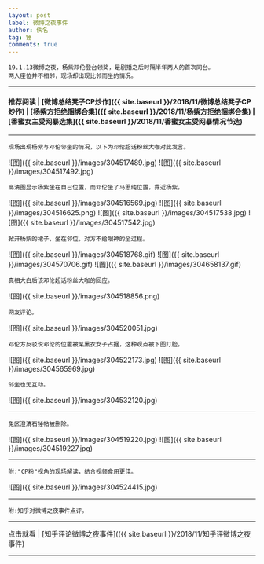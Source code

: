 ```yaml
---
layout: post
label: 微博之夜事件
author: 佚名
tag: 锤
comments: true
---
```


    19.1.13微博之夜，杨紫邓伦登台领奖，是剧播之后时隔半年两人的首次同台。
    两人座位并不相邻，现场却出现比邻而坐的情况。

---
#### 推荐阅读 | [微博总结凳子CP炒作]({{ site.baseurl }}/2018/11/微博总结凳子CP炒作) |  [杨紫方拒绝捆绑合集]({{ site.baseurl }}/2018/11/杨紫方拒绝捆绑合集) | [香蜜女主受网暴选集]({{ site.baseurl }}/2018/11/香蜜女主受网暴情况节选) 
---

    现场出现杨紫与邓伦邻坐的情况，以下为邓伦超话粉丝大咖对此发言。
    
![图]({{ site.baseurl }}/images/304517489.jpg)
![图]({{ site.baseurl }}/images/304517492.jpg)

    高清图显示杨紫坐在自己位置，而邓伦坐了马思纯位置，靠近杨紫。
    
![图]({{ site.baseurl }}/images/304516569.jpg) 
![图]({{ site.baseurl }}/images/304516625.png) 
![图]({{ site.baseurl }}/images/304517538.jpg) 
![图]({{ site.baseurl }}/images/304517542.jpg) 

    掀开杨紫的裙子，坐在邻位，对方不给眼神的全过程。
    
![图]({{ site.baseurl }}/images/304518768.gif) 
![图]({{ site.baseurl }}/images/304570706.gif) 
![图]({{ site.baseurl }}/images/304658137.gif) 

    真相大白后该邓伦超话粉丝大咖的回应。

![图]({{ site.baseurl }}/images/304518856.png) 

    网友评论。

![图]({{ site.baseurl }}/images/304520051.jpg) 

    邓伦方反驳说邓伦的位置被某黑衣女子占据，这种观点被下图打脸。

![图]({{ site.baseurl }}/images/304522173.jpg) 
![图]({{ site.baseurl }}/images/304565969.jpg) 

    邻坐也无互动。

![图]({{ site.baseurl }}/images/304532120.jpg) 



---

    兔区澄清石锤帖被删除。

![图]({{ site.baseurl }}/images/304519220.jpg) 
![图]({{ site.baseurl }}/images/304519227.jpg) 


---

    附:"CP粉"视角的现场解读，结合视频食用更佳。

![图]({{ site.baseurl }}/images/304524415.jpg) 



---

    附:知乎对微博之夜事件点评。

---

点击就看 | [知乎评论微博之夜事件](({{ site.baseurl }}/2018/11/知乎评微博之夜事件)

---